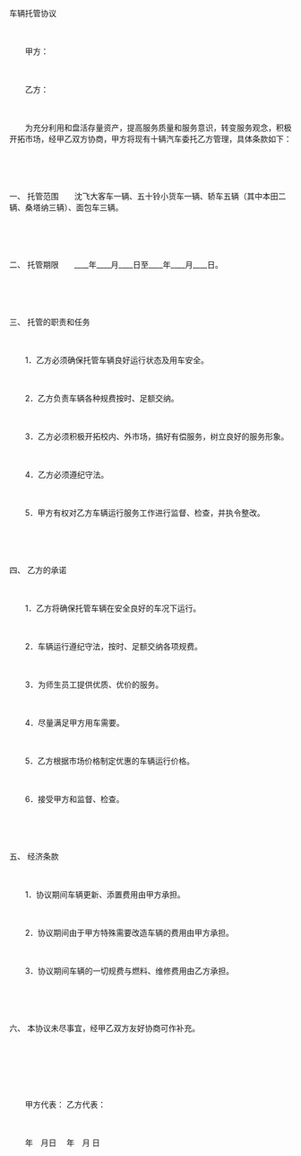 



车辆托管协议



 

　　

　　甲方：　　

　　

　　乙方：　　

　　

　　为充分利用和盘活存量资产，提高服务质量和服务意识，转变服务观念，积极开拓市场，经甲乙双方协商，甲方将现有十辆汽车委托乙方管理，具体条款如下：

　　

　　

一、
托管范围　　沈飞大客车一辆、五十铃小货车一辆、轿车五辆（其中本田二辆、桑塔纳三辆）、面包车三辆。

　　

　　

二、
托管期限　　____年____月____日至____年____月____日。

　　

　　

三、
托管的职责和任务　　

　　

　　1．乙方必须确保托管车辆良好运行状态及用车安全。　　

　　

　　2．乙方负责车辆各种规费按时、足额交纳。　　

　　

　　3．乙方必须积极开拓校内、外市场，搞好有偿服务，树立良好的服务形象。　　

　　

　　4．乙方必须遵纪守法。　　

　　

　　5．甲方有权对乙方车辆运行服务工作进行监督、检查，并执令整改。

　　

　　

四、
乙方的承诺　　

　　

　　1．乙方将确保托管车辆在安全良好的车况下运行。　　

　　

　　2．车辆运行遵纪守法，按时、足额交纳各项规费。　　

　　

　　3．为师生员工提供优质、优价的服务。　　

　　

　　4．尽量满足甲方用车需要。　　

　　

　　5．乙方根据市场价格制定优惠的车辆运行价格。　　

　　

　　6．接受甲方和监督、检查。

　　

　　

五、
经济条款　　

　　

　　1．协议期间车辆更新、添置费用由甲方承担。　　

　　

　　2．协议期间由于甲方特殊需要改造车辆的费用由甲方承担。　　

　　

　　3．协议期间车辆的一切规费与燃料、维修费用由乙方承担。

　　

　　

六、
本协议未尽事宜，经甲乙双方友好协商可作补充。　　

　　

　　

　　

　　甲方代表： 乙方代表：

　　

　　年　月日　 年　月 日